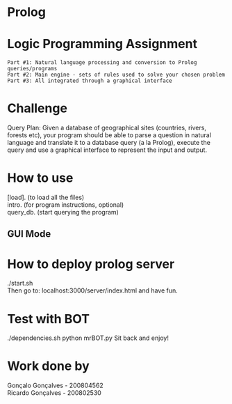 # Prolog
# Logic Programming Assignment

    Part #1: Natural language processing and conversion to Prolog queries/programs
    Part #2: Main engine - sets of rules used to solve your chosen problem
    Part #3: All integrated through a graphical interface

# Challenge
Query Plan: Given a database of geographical sites (countries, rivers, forests etc), your program should be able to parse a question in natural language and translate it to a database query (a la Prolog), execute the query and use a graphical interface to represent the input and output.

# How to use
[load].   (to load all the files)  
intro.    (for program instructions, optional)  
query_db. (start querying the program)  

## GUI Mode
# How to deploy prolog server
./start.sh  
Then go to: localhost:3000/server/index.html and have fun.

# Test with BOT
./dependencies.sh
python mrBOT.py
Sit back and enjoy!

# Work done by
Gonçalo Gonçalves - 200804562  
Ricardo Gonçalves - 200802530  